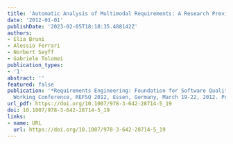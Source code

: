 ```yaml
---
title: 'Automatic Analysis of Multimodal Requirements: A Research Preview'
date: '2012-01-01'
publishDate: '2023-02-05T18:18:35.488142Z'
authors:
- Elia Bruni
- Alessio Ferrari
- Norbert Seyff
- Gabriele Tolomei
publication_types:
- '1'
abstract: ''
featured: false
publication: '*Requirements Engineering: Foundation for Software Quality - 18th International
  Working Conference, REFSQ 2012, Essen, Germany, March 19-22, 2012. Proceedings*'
url_pdf: https://doi.org/10.1007/978-3-642-28714-5_19
doi: 10.1007/978-3-642-28714-5_19
links:
- name: URL
  url: https://doi.org/10.1007/978-3-642-28714-5_19
---
```


